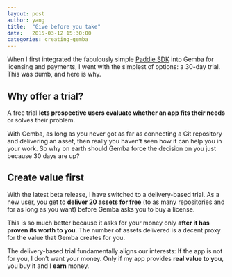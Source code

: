 ```yaml
---
layout: post
author: yang
title:  "Give before you take"
date:   2015-03-12 15:30:00
categories: creating-gemba
---
```


When I first integrated the fabulously simple [Paddle SDK](http://paddle.com) into Gemba for licensing and payments, I went with the simplest of options: a 30-day trial. This was dumb, and here is why.

## Why offer a trial?

A free trial **lets prospective users evaluate whether an app fits their needs** or solves their problem.

With Gemba, as long as you never got as far as connecting a Git repository and delivering an asset, then really you haven’t seen how it can help you in your work. So why on earth should Gemba force the decision on you just because 30 days are up?

## Create value first

With the latest beta release, I have switched to a delivery-based trial. As a new user, you get to **deliver 20 assets for free** (to as many repositories and for as long as you want) before Gemba asks you to buy a license.

This is so much better because it asks for your money only **after it has proven its worth to you**. The number of assets delivered is a decent proxy for the value that Gemba creates for you.

The delivery-based trial fundamentally aligns our interests: If the app is not for you, I don’t want your money. Only if my app provides **real value to you**, you buy it and I **earn** money.

